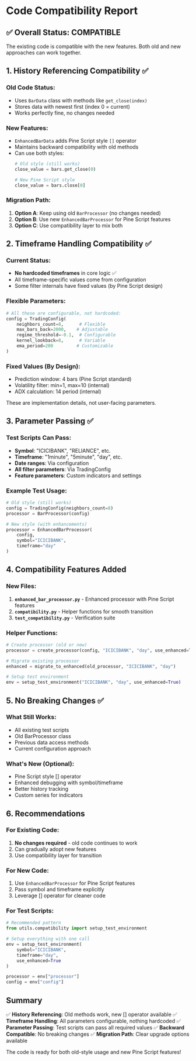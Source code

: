 # Code Compatibility Report

## ✅ Overall Status: COMPATIBLE

The existing code is compatible with the new features. Both old and new approaches can work together.

## 1. History Referencing Compatibility ✅

### Old Code Status:
- Uses `BarData` class with methods like `get_close(index)`
- Stores data with newest first (index 0 = current)
- Works perfectly fine, no changes needed

### New Features:
- `EnhancedBarData` adds Pine Script style `[]` operator
- Maintains backward compatibility with old methods
- Can use both styles:
  ```python
  # Old style (still works)
  close_value = bars.get_close(0)
  
  # New Pine Script style
  close_value = bars.close[0]
  ```

### Migration Path:
1. **Option A**: Keep using old `BarProcessor` (no changes needed)
2. **Option B**: Use new `EnhancedBarProcessor` for Pine Script features
3. **Option C**: Use compatibility layer to mix both

## 2. Timeframe Handling Compatibility ✅

### Current Status:
- **No hardcoded timeframes** in core logic ✅
- All timeframe-specific values come from configuration
- Some filter internals have fixed values (by Pine Script design)

### Flexible Parameters:
```python
# All these are configurable, not hardcoded:
config = TradingConfig(
    neighbors_count=8,      # Flexible
    max_bars_back=2000,    # Adjustable
    regime_threshold=-0.1,  # Configurable
    kernel_lookback=8,      # Variable
    ema_period=200         # Customizable
)
```

### Fixed Values (By Design):
- Prediction window: 4 bars (Pine Script standard)
- Volatility filter: min=1, max=10 (internal)
- ADX calculation: 14 period (internal)

These are implementation details, not user-facing parameters.

## 3. Parameter Passing ✅

### Test Scripts Can Pass:
- **Symbol**: "ICICIBANK", "RELIANCE", etc.
- **Timeframe**: "1minute", "5minute", "day", etc.
- **Date ranges**: Via configuration
- **All filter parameters**: Via TradingConfig
- **Feature parameters**: Custom indicators and settings

### Example Test Usage:
```python
# Old style (still works)
config = TradingConfig(neighbors_count=8)
processor = BarProcessor(config)

# New style (with enhancements)
processor = EnhancedBarProcessor(
    config, 
    symbol="ICICIBANK",
    timeframe="day"
)
```

## 4. Compatibility Features Added

### New Files:
1. **`enhanced_bar_processor.py`** - Enhanced processor with Pine Script features
2. **`compatibility.py`** - Helper functions for smooth transition
3. **`test_compatibility.py`** - Verification suite

### Helper Functions:
```python
# Create processor (old or new)
processor = create_processor(config, "ICICIBANK", "day", use_enhanced=True)

# Migrate existing processor
enhanced = migrate_to_enhanced(old_processor, "ICICIBANK", "day")

# Setup test environment
env = setup_test_environment("ICICIBANK", "day", use_enhanced=True)
```

## 5. No Breaking Changes ✅

### What Still Works:
- All existing test scripts
- Old BarProcessor class
- Previous data access methods
- Current configuration approach

### What's New (Optional):
- Pine Script style [] operator
- Enhanced debugging with symbol/timeframe
- Better history tracking
- Custom series for indicators

## 6. Recommendations

### For Existing Code:
1. **No changes required** - old code continues to work
2. Can gradually adopt new features
3. Use compatibility layer for transition

### For New Code:
1. Use `EnhancedBarProcessor` for Pine Script features
2. Pass symbol and timeframe explicitly
3. Leverage [] operator for cleaner code

### For Test Scripts:
```python
# Recommended pattern
from utils.compatibility import setup_test_environment

# Setup everything with one call
env = setup_test_environment(
    symbol="ICICIBANK",
    timeframe="day",
    use_enhanced=True
)

processor = env["processor"]
config = env["config"]
```

## Summary

✅ **History Referencing**: Old methods work, new [] operator available
✅ **Timeframe Handling**: All parameters configurable, nothing hardcoded
✅ **Parameter Passing**: Test scripts can pass all required values
✅ **Backward Compatible**: No breaking changes
✅ **Migration Path**: Clear upgrade options available

The code is ready for both old-style usage and new Pine Script features!
